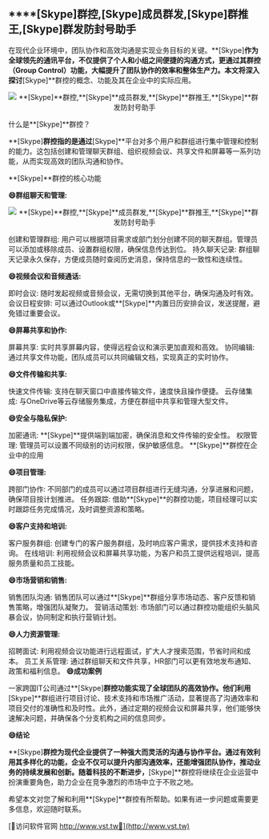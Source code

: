 ## ****[Skype]**群控,**[Skype]**成员群发,**[Skype]**群推王,**[Skype]**群发防封号助手**

在现代企业环境中，团队协作和高效沟通是实现业务目标的关键。**[Skype]**作为全球领先的通讯平台，不仅提供了个人和小组之间便捷的沟通方式，更通过其群控（Group Control）功能，大幅提升了团队协作的效率和整体生产力。本文将深入探讨**[Skype]**群控的概念、功能及其在企业中的实际应用。

 <center><img src="https://vst.tw/MP4/tuiguang/png/0.png" alt="**[Skype]**群控,**[Skype]**成员群发,**[Skype]**群推王,**[Skype]**群发防封号助手"></center>

什么是**[Skype]**群控？

**[Skype]**群控指的是通过**[Skype]**平台对多个用户和群组进行集中管理和控制的能力。这包括创建和管理聊天群组、组织视频会议、共享文件和屏幕等一系列功能，从而实现高效的团队沟通和协作。

**[Skype]**群控的核心功能

**😄群组聊天和管理:**

 <center><img src="https://vst.tw/MP4/tuiguang/png/8.png" alt="**[Skype]**群控,**[Skype]**成员群发,**[Skype]**群推王,**[Skype]**群发防封号助手"></center>

创建和管理群组: 用户可以根据项目需求或部门划分创建不同的聊天群组。管理员可以添加或移除成员、设置群组权限，确保信息传达到位。
持久聊天记录: 群组聊天记录永久保存，方便成员随时查阅历史消息，保持信息的一致性和连续性。

**😄视频会议和音频通话:**

即时会议: 随时发起视频或音频会议，无需切换到其他平台，确保沟通及时有效。
会议日程安排: 可以通过Outlook或**[Skype]**内置日历安排会议，发送提醒，避免错过重要会议。

**😄屏幕共享和协作:**

屏幕共享: 实时共享屏幕内容，使得远程会议和演示更加直观和高效。
协同编辑: 通过共享文件功能，团队成员可以共同编辑文档，实现真正的实时协作。

**😄文件传输和共享:**

快速文件传输: 支持在聊天窗口中直接传输文件，速度快且操作便捷。
云存储集成: 与OneDrive等云存储服务集成，方便在群组中共享和管理大型文件。

**😄安全与隐私保护:**

加密通讯: **[Skype]**提供端到端加密，确保消息和文件传输的安全性。
权限管理: 管理员可以设置不同级别的访问权限，保护敏感信息。
**[Skype]**群控在企业中的应用

**😄项目管理:**

跨部门协作: 不同部门的成员可以通过项目群组进行无缝沟通，分享进展和问题，确保项目按计划推进。
任务跟踪: 借助**[Skype]**的群控功能，项目经理可以实时跟踪任务完成情况，及时调整资源和策略。

**😄客户支持和培训:**

客户服务群组: 创建专门的客户服务群组，及时响应客户需求，提供技术支持和咨询。
在线培训: 利用视频会议和屏幕共享功能，为客户和员工提供远程培训，提高服务质量和员工技能。

**😄市场营销和销售:**

销售团队沟通: 销售团队可以通过**[Skype]**群组分享市场动态、客户反馈和销售策略，增强团队凝聚力。
营销活动策划: 市场部门可以通过群控功能组织头脑风暴会议，协同制定和执行营销计划。

**😄人力资源管理:**

招聘面试: 利用视频会议功能进行远程面试，扩大人才搜索范围，节省时间和成本。
员工关系管理: 通过群组聊天和文件共享，HR部门可以更有效地发布通知、政策和福利信息。
**😄成功案例**

一家跨国IT公司通过**[Skype]**群控功能实现了全球团队的高效协作。他们利用**[Skype]**群组进行项目讨论、技术支持和市场推广活动，显著提高了沟通效率和项目交付的准确性和及时性。此外，通过定期的视频会议和屏幕共享，他们能够快速解决问题，并确保各个分支机构之间的信息同步。

**😄结论**

**[Skype]**群控为现代企业提供了一种强大而灵活的沟通与协作平台。通过有效利用其多样化的功能，企业不仅可以提升内部沟通效率，还能增强团队协作，推动业务的持续发展和创新。随着科技的不断进步，**[Skype]**群控将继续在企业运营中扮演重要角色，助力企业在竞争激烈的市场中立于不败之地。

希望本文对您了解和利用**[Skype]**群控有所帮助。如果有进一步问题或需要更多信息，欢迎随时联系。


[👻访问软件官网 http://www.vst.tw👻](http://www.vst.tw)
